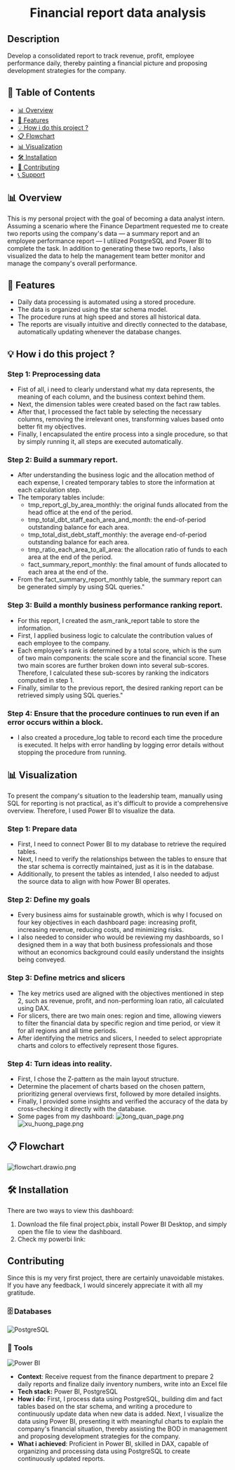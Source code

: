 <h1 align="center">Financial report data analysis</h1>

<h2>Description</h2>
Develop a consolidated report to track revenue, profit, employee performance daily, thereby painting a financial picture and proposing development strategies for the company. 

## 📑 Table of Contents

- [📊 Overview](#-overview)
- [🎯 Features](#-features)
- [💡 How i do this project ?](#-project-method)
- [📋 Flowchart](#-report-types)
- [📊 Visualization](#-visualization)
- [🛠️ Installation](#️-installation)
- [🤝 Contributing](#-contributing)
- [📞 Support](#-support)

<h2> 📊 Overview </h2>
This is my personal project with the goal of becoming a data analyst intern. Assuming a scenario where the Finance Department requested me to create two reports using the company's data — a summary report and an employee performance report — I utilized PostgreSQL and Power BI to complete the task. In addition to generating these two reports, I also visualized the data to help the management team better monitor and manage the company's overall performance.

<h2> 🎯 Features</h2>

- Daily data processing is automated using a stored procedure.
- The data is organized using the star schema model.
- The procedure runs at high speed and stores all historical data.
- The reports are visually intuitive and directly connected to the database, automatically updating whenever the database changes.
  
<h2> 💡 How i do this project ? </h2>

<h3> Step 1: Preprocessing data </h3>

- Fist of all, i need to clearly understand what my data represents, the meaning of each column, and the business context behind them.
- Next, the dimension tables were created based on the fact raw tables.
- After that, I processed the fact table by selecting the necessary columns, removing the irrelevant ones, transforming values based onto better fit my objectives.
- Finally, I encapsulated the entire process into a single procedure, so that by simply running it, all steps are executed automatically.

<h3> Step 2: Build a summary report.</h3>

- After understanding the business logic and the allocation method of each expense, I created temporary tables to store the information at each calculation step.
- The temporary tables include:
  - tmp_report_gl_by_area_monthly: the original funds allocated from the head office at the end of the period.
  - tmp_total_dbt_staff_each_area_and_month: the end-of-period outstanding balance for each area.
  - tmp_total_dist_debt_staff_monthly: the average end-of-period outstanding balance for each area.
  - tmp_ratio_each_area_to_all_area: the allocation ratio of funds to each area at the end of the period.
  - fact_summary_report_monthly: the final amount of funds allocated to each area at the end of the.
- From the fact_summary_report_monthly table, the summary report can be generated simply by using SQL queries."

<h3> Step 3: Build a monthly business performance ranking report.</h3>

- For this report, I created the asm_rank_report table to store the information.
- First, I applied business logic to calculate the contribution values of each employee to the company.
- Each employee's rank is determined by a total score, which is the sum of two main components: the scale score and the financial score. These two main scores are further broken down into several sub-scores. Therefore, I calculated these sub-scores by ranking the indicators computed in step 1.
- Finally, similar to the previous report, the desired ranking report can be retrieved simply using SQL queries."

<h3> Step 4: Ensure that the procedure continues to run even if an error occurs within a block.</h3>

- I also created a procedure_log table to record each time the procedure is executed. It helps with error handling by logging error details without stopping the procedure from running.

<h2> 📊 Visualization </h2>

To present the company's situation to the leadership team, manually using SQL for reporting is not practical, as it's difficult to provide a comprehensive overview. Therefore, I used Power BI to visualize the data.

<h3> Step 1: Prepare data </h3>

- First, I need to connect Power BI to my database to retrieve the required tables.
- Next, I need to verify the relationships between the tables to ensure that the star schema is correctly maintained, just as it is in the database.
- Additionally, to present the tables as intended, I also needed to adjust the source data to align with how Power BI operates.

<h3> Step 2: Define my goals </h3>

- Every business aims for sustainable growth, which is why I focused on four key objectives in each dashboard page: increasing profit, increasing revenue, reducing costs, and minimizing risks.
- I also needed to consider who would be reviewing my dashboards, so I designed them in a way that both business professionals and those without an economics background could easily understand the insights being conveyed.

<h3> Step 3: Define metrics and slicers </h3>

- The key metrics used are aligned with the objectives mentioned in step 2, such as revenue, profit, and non-performing loan ratio, all calculated using DAX.
- For slicers, there are two main ones: region and time, allowing viewers to filter the financial data by specific region and time period, or view it for all regions and all time periods.
- After identifying the metrics and slicers, I needed to select appropriate charts and colors to effectively represent those figures.

<h3> Step 4: Turn ideas into reality. </h3>

- First, I chose the Z-pattern as the main layout structure.
- Determine the placement of charts based on the chosen pattern, prioritizing general overviews first, followed by more detailed insights.
- Finally, I provided some insights and verified the accuracy of the data by cross-checking it directly with the database.
- Some pages from my dashboard:
![tong_quan_page.png](https://github.com/Vietzzzz/Financial-report-data-analysis/blob/main/image/tong_quan_page.png)
![xu_huong_page.png](https://github.com/Vietzzzz/Financial-report-data-analysis/blob/main/image/xu_huong_page.png)

<h2> 📋 Flowchart</h2>

![flowchart.drawio.png](https://github.com/Vietzzzz/Financial-report-data-analysis/blob/main/flowchart.drawio.png)

<h2> 🛠️ Installation</h2>
There are two ways to view this dashboard:

1. Download the file final project.pbix, install Power BI Desktop, and simply open the file to view the dashboard.
2. Check my powerbi link:

<h2> Contributing </h2>

Since this is my very first project, there are certainly unavoidable mistakes. If you have any feedback, I would sincerely appreciate it with all my gratitude.



### 🗄️ Databases
![PostgreSQL](https://img.shields.io/badge/POSTGRESQL-4169E1?style=for-the-badge&logo=postgresql&logoColor=white)

### 🔧 Tools
![Power BI](https://img.shields.io/badge/POWER%20BI-F2C811?style=for-the-badge&logo=powerbi&logoColor=black)




- **Context**: Receive request from the finance department to prepare 2 daily reports and finalize daily inventory numbers, write into an Excel file
- **Tech stack:** Power BI, PostgreSQL
- **How i do:** First, I process data using PostgreSQL, building dim and fact tables based on the star schema, and writing a procedure to continuously update data when new data is added. Next, I visualize the data using Power BI, presenting it with meaningful charts to explain the company's financial situation, thereby assisting the BOD in management and proposing development strategies for the company.
- **What i achieved**: Proficient in Power BI, skilled in DAX, capable of organizing and processing data using PostgreSQL to create continuously updated reports. 

